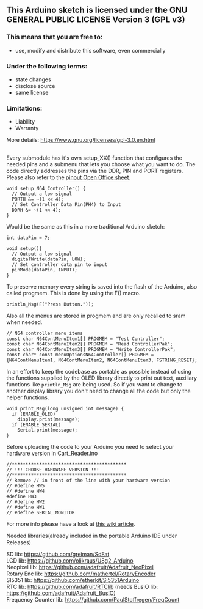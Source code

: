 ## This Arduino sketch is licensed under the GNU GENERAL PUBLIC LICENSE Version 3 (GPL v3)    

### This means that you are free to:    
- use, modify and distribute this software, even commercially    

### Under the following terms:    
- state changes   
- disclose source   
- same license   

### Limitations:
- Liability   
- Warranty   

More details: https://www.gnu.org/licenses/gpl-3.0.en.html    

## 

Every submodule has it's own setup_XX() function that configures the needed pins and a submenu that lets you choose what you want to do. 
The code directly addresses the pins via the DDR, PIN and PORT registers.   
Please also refer to the [pinout Open Office sheet](https://github.com/sanni/cartreader/blob/master/pinout.ods).    
```
void setup_N64_Controller() {  
  // Output a low signal  
  PORTH &= ~(1 << 4);  
  // Set Controller Data Pin(PH4) to Input  
  DDRH &= ~(1 << 4);  
}  
```

Would be the same as this in a more traditional Arduino sketch:  
```
int dataPin = 7;   

void setup(){    
  // Output a low signal   
  digitalWrite(dataPin, LOW);   
  // Set controller data pin to input  
  pinMode(dataPin, INPUT);  
}  
```
To preserve memory every string is saved into the flash of the Arduino, also called progmem. This is done by using the F() macro.   
```
println_Msg(F("Press Button."));  
```
Also all the menus are stored in progmem and are only recalled to sram when needed.  
```
// N64 controller menu items  
const char N64ContMenuItem1[] PROGMEM = "Test Controller";  
const char N64ContMenuItem2[] PROGMEM = "Read ControllerPak";  
const char N64ContMenuItem3[] PROGMEM = "Write ControllerPak";  
const char* const menuOptionsN64Controller[] PROGMEM = {N64ContMenuItem1, N64ContMenuItem2, N64ContMenuItem3, FSTRING_RESET};
```
In an effort to keep the codebase as portable as possible instead of using the functions supplied by the OLED library directly to print out text, auxiliary functions like `println_Msg` are being used. So if you want to change to another display library you don't need to change all the code but only the helper functions. 
```
void print_Msg(long unsigned int message) {
  if (ENABLE_OLED)
    display.print(message);
  if (ENABLE_SERIAL)
    Serial.print(message);
}
```

Before uploading the code to your Arduino you need to select your hardware version in Cart_Reader.ino        
```
//******************************************
// !!! CHOOSE HARDWARE VERSION !!!
//******************************************
// Remove // in front of the line with your hardware version
// #define HW5
// #define HW4
#define HW3
// #define HW2
// #define HW1
// #define SERIAL_MONITOR

```

For more info please have a look at [this wiki article](https://github.com/sanni/cartreader/wiki/How-to-flash-the-Arduino).   

Needed libraries(already included in the portable Arduino IDE under Releases)   

SD lib: https://github.com/greiman/SdFat    
LCD lib: https://github.com/olikraus/U8g2_Arduino     
Neopixel lib: https://github.com/adafruit/Adafruit_NeoPixel    
Rotary Enc lib: https://github.com/mathertel/RotaryEncoder    
SI5351 lib: https://github.com/etherkit/Si5351Arduino        
RTC lib: https://github.com/adafruit/RTClib (needs BusIO lib: https://github.com/adafruit/Adafruit_BusIO)     
Frequency Counter lib: https://github.com/PaulStoffregen/FreqCount    

